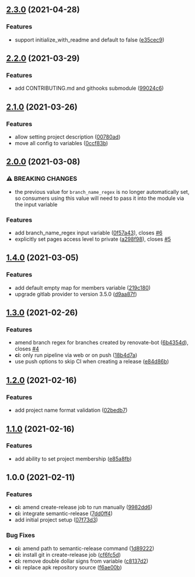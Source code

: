 ## [2.3.0](https://gitlab.com/dwp/engineering/gitlab-terraform-modules/project/compare/2.2.0...2.3.0) (2021-04-28)


### Features

* support initialize_with_readme and default to false ([e35cec9](https://gitlab.com/dwp/engineering/gitlab-terraform-modules/project/commit/e35cec9e6fe834e4fefb9137603b91a0e2c92a84))

## [2.2.0](https://gitlab.com/dwp/engineering/gitlab-terraform-modules/project/compare/2.1.0...2.2.0) (2021-03-29)


### Features

* add CONTRIBUTING.md and githooks submodule ([99024c6](https://gitlab.com/dwp/engineering/gitlab-terraform-modules/project/commit/99024c651438eb3f68b6e2a929f83461119d909d))

## [2.1.0](https://gitlab.com/dwp/engineering/gitlab-terraform-modules/project/compare/2.0.0...2.1.0) (2021-03-26)


### Features

* allow setting project description ([00780ad](https://gitlab.com/dwp/engineering/gitlab-terraform-modules/project/commit/00780adc3fcbebd80097a3dbfb18e31986c46c86))
* move all config to variables ([0ccf83b](https://gitlab.com/dwp/engineering/gitlab-terraform-modules/project/commit/0ccf83b4409a6d89aa270f6b5aca00c243aba51c))

## [2.0.0](https://gitlab.com/dwp/apply-for-pension-credit/gitlab-common-terraform-modules/project/compare/1.4.0...2.0.0) (2021-03-08)


### ⚠ BREAKING CHANGES

* the previous value for `branch_name_regex` is no longer
automatically set, so consumers using this value will need to pass it
into the module via the input variable

### Features

* add branch_name_regex input variable ([0f57a43](https://gitlab.com/dwp/apply-for-pension-credit/gitlab-common-terraform-modules/project/commit/0f57a4372ed3f71ec45cd789b93f444b451d2fe9)), closes [#6](https://gitlab.com/dwp/apply-for-pension-credit/gitlab-common-terraform-modules/project/issues/6)
* explicitly set pages access level to private ([a298f98](https://gitlab.com/dwp/apply-for-pension-credit/gitlab-common-terraform-modules/project/commit/a298f982fe408016712ecf6555a53c26c44f9849)), closes [#5](https://gitlab.com/dwp/apply-for-pension-credit/gitlab-common-terraform-modules/project/issues/5)

## [1.4.0](https://gitlab.com/dwp/apply-for-pension-credit/gitlab-common-terraform-modules/project/compare/1.3.0...1.4.0) (2021-03-05)


### Features

* add default empty map for members variable ([219c180](https://gitlab.com/dwp/apply-for-pension-credit/gitlab-common-terraform-modules/project/commit/219c18058efebe446b8e09ea57cc1261db0120c6))
* upgrade gitlab provider to version 3.5.0 ([d9aa87f](https://gitlab.com/dwp/apply-for-pension-credit/gitlab-common-terraform-modules/project/commit/d9aa87fdc32219687e06b33076abe9133983f21c))

## [1.3.0](https://gitlab.com/dwp/apply-for-pension-credit/gitlab-common-terraform-modules/project/compare/1.2.0...1.3.0) (2021-02-26)


### Features

* amend branch regex for branches created by renovate-bot ([6b4354d](https://gitlab.com/dwp/apply-for-pension-credit/gitlab-common-terraform-modules/project/commit/6b4354d4305fdeca9d1eebb0d3f4cb972147b50d)), closes [#4](https://gitlab.com/dwp/apply-for-pension-credit/gitlab-common-terraform-modules/project/issues/4)
* **ci:** only run pipeline via web or on push ([18b4d7a](https://gitlab.com/dwp/apply-for-pension-credit/gitlab-common-terraform-modules/project/commit/18b4d7ab0d132d5692abbb1ef54b01d2d04e214e))
* use push options to skip CI when creating a release ([e84d86b](https://gitlab.com/dwp/apply-for-pension-credit/gitlab-common-terraform-modules/project/commit/e84d86b16bf8afa59d7a303db28b6fc9f712fc60))

## [1.2.0](https://gitlab.com/dwp/apply-for-pension-credit/gitlab-common-terraform-modules/project/compare/1.1.0...1.2.0) (2021-02-16)


### Features

* add project name format validation ([02bedb7](https://gitlab.com/dwp/apply-for-pension-credit/gitlab-common-terraform-modules/project/commit/02bedb74c5a073243fc8493b542aaee21ec55217))

## [1.1.0](https://gitlab.com/dwp/apply-for-pension-credit/gitlab-common-terraform-modules/project/compare/1.0.0...1.1.0) (2021-02-16)


### Features

* add ability to set project membership ([e85a8fb](https://gitlab.com/dwp/apply-for-pension-credit/gitlab-common-terraform-modules/project/commit/e85a8fbb9198e77f31307c9c7611e2ba61b5daf6))

## 1.0.0 (2021-02-11)


### Features

* **ci:** amend create-release job to run manually ([9982dd6](https://gitlab.com/dwp/apply-for-pension-credit/gitlab-common-terraform-modules/project/commit/9982dd6652fb6e1af3025bb8cf25196ef2402ce2))
* **ci:** integrate semantic-release ([7dd0ff4](https://gitlab.com/dwp/apply-for-pension-credit/gitlab-common-terraform-modules/project/commit/7dd0ff4117763bef7a083f4351c5af49e7db61b6))
* add initial project setup ([07f73d3](https://gitlab.com/dwp/apply-for-pension-credit/gitlab-common-terraform-modules/project/commit/07f73d36af43b970efb4a9afe15991c38e9303b1))


### Bug Fixes

* **ci:** amend path to semantic-release command ([1d89222](https://gitlab.com/dwp/apply-for-pension-credit/gitlab-common-terraform-modules/project/commit/1d892227e9f4a2b1d2ce2c014c7bce6016515e6d))
* **ci:** install git in create-release job ([cf6fc5d](https://gitlab.com/dwp/apply-for-pension-credit/gitlab-common-terraform-modules/project/commit/cf6fc5dbe2888167468a3604fba1e5815dcb3945))
* **ci:** remove double dollar signs from variable ([c8137d2](https://gitlab.com/dwp/apply-for-pension-credit/gitlab-common-terraform-modules/project/commit/c8137d20ab94d7d6bed0ace9171b60008dfc05de))
* **ci:** replace apk repository source ([f6ae00b](https://gitlab.com/dwp/apply-for-pension-credit/gitlab-common-terraform-modules/project/commit/f6ae00b7815eaace5dc0ac76fbfe09d44c2087d7))
